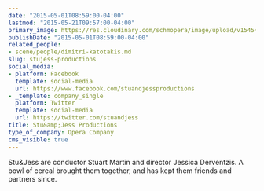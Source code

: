 ```yaml
---
date: "2015-05-01T08:59:00-04:00"
lastmod: "2015-05-21T09:57:00-04:00"
primary_image: https://res.cloudinary.com/schmopera/image/upload/v1545409169/media/webhook-uploads/1430485073773/Xb939Qts.jpeg.jpeg
publishDate: "2015-05-01T08:59:00-04:00"
related_people:
- scene/people/dimitri-katotakis.md
slug: stujess-productions
social_media:
- platform: Facebook
  template: social-media
  url: https://www.facebook.com/stuandjessproductions
- _template: company_single
  platform: Twitter
  template: social-media
  url: https://twitter.com/stuandjess
title: Stu&amp;Jess Productions
type_of_company: Opera Company
cms_visible: true
---
```


Stu&Jess are conductor Stuart Martin and director Jessica Derventzis. A bowl of cereal brought them together, and has kept them friends and partners since.
